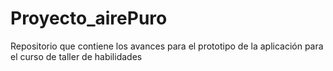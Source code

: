 # Proyecto_airePuro
Repositorio que contiene los avances para el prototipo de la aplicación para el curso de taller de habilidades
